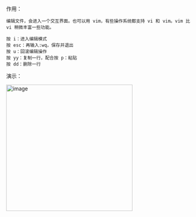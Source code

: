 作用：
```
编辑文件，会进入一个交互界面。也可以用 vim，有些操作系统都支持 vi 和 vim。vim 比 vi 稍微丰富一些功能。

按 i：进入编辑模式
按 esc：再输入:wq，保存并退出
按 u：回滚编辑操作
按 yy：复制一行，配合按 p：粘贴
按 dd：删除一行
```
演示：

<img width="340" alt="image" src="https://user-images.githubusercontent.com/6395350/193009299-d241a8e5-8aa6-4720-9d0a-492238e06e45.png">
